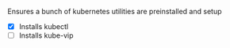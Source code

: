 Ensures a bunch of kubernetes utilities are preinstalled and setup

- [x] Installs kubectl
- [ ] Installs kube-vip
